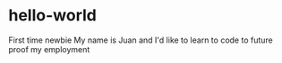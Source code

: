 # hello-world
First time newbie
My name is Juan and I'd like to learn to code to future proof my employment
